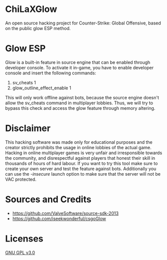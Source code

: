 # ChiLaXGlow

An open source hacking project for Counter-Strike: Global Offensive, based on the public glow ESP method. 

# Glow ESP

Glow is a built-in feature in source engine that can be enabled through developer console.
To activate it in-game, you have to enable developer console and insert the following commands:

1. sv_cheats 1
2. glow_outline_effect_enable 1

This will only work offline against bots, because the source engine doesn't allow the sv_cheats command in multiplayer lobbies. 
Thus, we will try to bypass this check and access the glow feature through memory altering. 

# Disclaimer

This hacking software was made only for educational purposes and the creator strictly prohibits the usage in online lobbies of the actual game.
Hacking in online multiplayer games is very unfair and irresponsible towards the community, and disrespectful against players that honest their skill in thousands of hours of hard labour.
If you want to try this tool make sure to create your own server and test the feature against bots. Additionally you can use the *-insecure* launch option to make sure that the server will not be VAC protected.

# Sources and Credits

* https://github.com/ValveSoftware/source-sdk-2013
* https://github.com/iseekwonderful/csgoGlow 

# Licenses

[GNU GPL v3.0](https://www.gnu.org/licenses/gpl-3.0)
